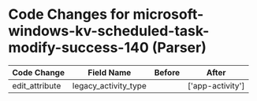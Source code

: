 # Code Changes for microsoft-windows-kv-scheduled-task-modify-success-140 (Parser)

| Code Change | Field Name | Before | After |
|-------------|------------|--------|-------|
| edit_attribute | legacy_activity_type |  | ['app-activity'] |